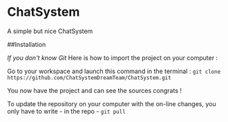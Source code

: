 ChatSystem
==========

A simple but nice ChatSystem

##Installation

*If you don't know Git* Here is how to import the project on your computer :

Go to your workspace and launch this command in the terminal : `git clone https://github.com/ChatSystemDreamTeam/ChatSystem.git`

You now have the project and can see the sources congrats !

To update the repository on your computer with the on-line changes, you only have to write - in the repo - `git pull` 
